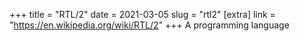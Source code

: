 +++
title = "RTL/2"
date = 2021-03-05
slug = "rtl2"
[extra]
link = "https://en.wikipedia.org/wiki/RTL/2"
+++
A programming language

